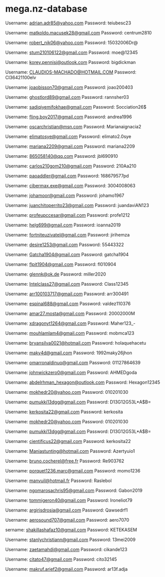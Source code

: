 # mega.nz-database


Username: adrian.adr85@yahoo.com 
Password: teiubesc23        


Username: matkoldo.macusek28@gmail.com
Password: centrum2810


Username: robert_nik06@yahoo.com
Password: 15032006Dr@


Username: stum210106122@gmail.com
Password: moe@12345


Username: korey.pennisi@outlook.com
Password: bigdickman


Username: CLAUDIOS-MACHADO@HOTMAIL.COM
Password: Cl36421100elv


Username: joaobisson70@gmail.com
Password: joao200403


Username: ghostlord89@gmail.com
Password: rannsher03


Username: sadiqiyemifokhae@gmail.com
Password: Socciation26$


Username: fling.boy2017@gmail.com
Password: andrea1996


Username: oscarchristian@msn.com
Password: Marianaignacia2


Username: elimatosye@gmail.com
Password: elimato2.0sye


Username: mariana2209@gmail.com
Password: mariana2209


Username: 865058140@qq.com
Password: jbl690910


Username: carlos210gom210@gmail.com
Password: 210Aa210


Username: paoaddler@gmail.com
Password: 168679577pd


Username: cibermax.exe@gmail.com
Password: 3004008063


Username: johamoor@gmail.com
Password: johamo1967


Username: juanchitoperrito23@gmail.com
Password: juandaviAN123


Username: profeupccesar@gmail.com
Password: profe1212


Username: helg699@gmail.com
Password: ioanna2019


Username: fortniteuzivatel@gmail.com
Password: jirihemza


Username: desire1253@gmail.com
Password: 55443322


Username: Gatcha1904@gmail.com
Password: gatcha1904


Username: flpit1904@gmail.com
Password: fl010904


Username: glennk@ok.de
Password: miller2020


Username: Intelclass27@gmail.com
Password: Class12345


Username: arr100103717@gmail.com
Password: arr300491


Username: espinal688@gmail.com
Password: valdez110376


Username: amar27.mosta@gmail.com
Password: 20002000M


Username: xdragonyt1264@gmail.com
Password: Maher123_-


Username: mouhlamlam4@gmail.com
Password: mobmca123


Username: bryansilva0021@hotmail.com
Password: holaquehacetu


Username: maky4d@gmail.com
Password: 1992maky26jhon


Username: omarronaldinuo@gmail.com
Password: 01127864639


Username: johnwickzero0@gmail.com
Password: AHMEDgoda


Username: abdelrhman_hexagon@outlook.com
Password: Hexagon12345


Username: mokhedr20@yahoo.com
Password: 010201030


Username: pumukki13dgg@gmail.com
Password: D13G12G53L*A$B=


Username: kerkosita22@gmail.com
Password: kerkosita


Username: mokhedr20@yahoo.com
Password: 010201030


Username: pumukki13dgg@gmail.com
Password: D13G12G53L*A$B=


Username: cientificus22@gmail.com
Password: kerkosita22


Username: Maniastunting@hotmail.com
Password: Azertyuio1


Username: bruno.cocherel@free.fr
Password: Re903762


Username: porquet1236.marc@gmail.com
Password: momo1236


Username: manvuil@hotmail.fr
Password: Raslebol


Username: ngomarosachris95@gmail.com
Password: Gabon2019


Username: tommigeron40@gmail.com
Password: Ironeliot79


Username: argirisdrosia@gmail.com
Password: Qawsedrf1


Username: aerosound707@gmail.com
Password: aero7070


sername: shakillashafaz10@gmail.com
Password: KETEKASEM


Username: stanlychristiann@gmail.com
Password: 13mei2009


Username: zaetamahdi@gmail.com
Password: cikande123


Username: citato47@gmail.com
Password: cito32145


Username: makruf.arief2@gmail.com
Password: ar13f.adja
